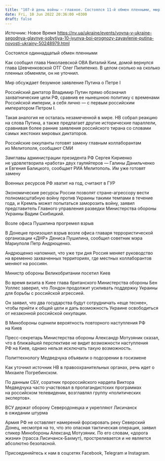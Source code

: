 ```yaml
---
title: "107-й день войны — главное. Состоялся 11-й обмен пленными, мир обсуждает безумное заявление Путина, военных ресурсов РФ хватит на год"
date: Fri, 10 Jun 2022 20:36:00 +0300
draft: false
---
```

Источник: Новое Время https://nv.ua/ukraine/events/voyna-v-ukraine-segodnya-glavnye-sobytiya-10-iyunya-boi-prognozy-zayavlenie-putina-novosti-ukrainy-50248979.html


Состоялся одиннадцатый обмен пленными

Как сообщил глава Николаевской ОВА Виталий Ким, домой вернулся глава Шевченковской ОТГ Олег Пилипенко. В целом сколько на сколько пленных обменяли, он не уточнил.

Мир обсуждает безумное заявление Путина о Петре I

Российский диктатор Владимир Путин прямо обозначил захватнические цели РФ, сравнив ее нынешнюю политику с временами Российской империи, а себя лично — с первым российским императором Петром I.

Такая аналогия не осталась незамеченной в мире. НВ собрал реакцию на слова Путина, а также предлагает другие исторические параллели, сравнивая более ранние заявления российского тирана со словами самых жестоких мировых диктаторов.

Российские оккупанты готовят замену главным коллаборантам из Мелитополя, сообщают СМИ

Замглавы администрации президента РФ Сергея Кириенко не удовлетворила «работа» двух гауляйтеров — Галины Данильченко и Евгения Балицкого, сообщает РИА Мелитополь. Им уже готовят замену

Военных ресурсов РФ хватит на год, считают в ГУР

Экономические ресурсы России позволят стране-агрессору вести полномасштабную войну против Украины такими темпами в течение года, и Кремль может попытаться заморозить войну, заявил представитель Главного управления разведки Министерства обороны Украины Вадим Скибицкий.

Возле офиса Пушилина прогремел взрыв 

В Донецке произошел взрыв возле офиса главаря террористической организации «ДНР» Дениса Пушилина, сообщил советник мэра Мариуполя Петр Андрющенко.

Андрющенко напомнил, что уже три дня Россия меняет руководство на временно захваченных территориях, где местных коллаборантов меняют на россиян.

Министр обороны Великобритании посетил Киев

Во время визита в Киее глава британского Министерства обороны Бен Уоллес заверил, что Лондон продолжит усиливать поддержку Украины для борьбы с российской агрессией.

Он заявил, что два государства будут сотрудничать «еще теснее», чтобы прийти к общей цели и дать возможность Украине освободиться от незаконной российской оккупации.

В Минобороны оценили вероятность повторного наступления РФ на Киев

Пресс-секретарь Министерства обороны Александр Мотузяник сказал, что в ближайшей перспективе не видит возможности наступления РФ на Киев, однако нельзя исключать такую возможность.

Политтехнологу Медведчука объявили о подозрении в госизмене

Как уточнил источник НВ в правоохранительных органах, речь идет о Михаиле Погребинском.

По данным СБУ, соратник пророссийского нардепа Виктора Медведчука часто участвовал в пропагандистских программах на российском телевидении, возглавлял группу «политических экспертов».

ВСУ держат оборону Северодонецка и укрепляют Лисичанск в ожидании штурма

Армия РФ не оставляет намерений форсировать реку Северский Донец, несмотря на то, что это опасная тактическая операция, заявил спикер Минобороны Александ Мотузяник. По его словам, «дорога жизни» (трасса Лисичанск-Бахмут), простреливается и не является абсолютно безопасной.

Присоединяйтесь к нам в соцсетях Facebook, Telegram и Instagram.
